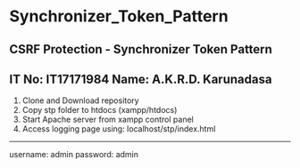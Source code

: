 # Synchronizer_Token_Pattern
CSRF Protection - Synchronizer Token Pattern
--------------------------------------------
IT No: IT17171984
Name: A.K.R.D. Karunadasa
--------------------------------------------
1. Clone and Download repository
2. Copy stp folder to htdocs (xampp/htdocs)
3. Start Apache server from xampp control panel
4. Access logging page using: localhost/stp/index.html
--------------------------------------------
username: admin
password: admin


